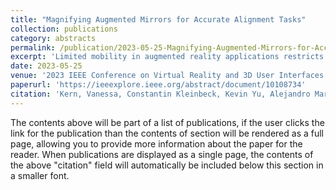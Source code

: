 ```yaml
---
title: "Magnifying Augmented Mirrors for Accurate Alignment Tasks"
collection: publications
category: abstracts
permalink: /publication/2023-05-25-Magnifying-Augmented-Mirrors-for-Accurate-Alignment-Tasks.md
excerpt: 'Limited mobility in augmented reality applications restricts spatial understanding along with augmentation placement and visibility. Systems can counteract by providing perspectives by tracking and augmenting mirrors without requiring user movement. However, the decreased visual size of mirrored objects reduces accuracy for precision tasks. We propose Magnifying Augmented Mirrors: digitally zoomed mirror images mapped back onto their surface, producing magnified reflections. In a user study (N=14) conducted in virtual reality, we evaluated our method on a precision alignment task. Although participants needed time for acclimatization, they achieved the most accurate results using a magnified mirror..'
date: 2023-05-25
venue: '2023 IEEE Conference on Virtual Reality and 3D User Interfaces Abstracts and Workshops (VRW)'
paperurl: 'https://ieeexplore.ieee.org/abstract/document/10108734'
citation: 'Kern, Vanessa, Constantin Kleinbeck, Kevin Yu, Alejandro Martin-Gomez, Alexander Winkler, Nassir Navab, and Daniel Roth. (2023). &quot;Magnifying Augmented Mirrors for Accurate Alignment Tasks.&quot; <i>In 2023 IEEE Conference on Virtual Reality and 3D User Interfaces Abstracts and Workshops (VRW)</i>. pp. 685-686.'
---
```


The contents above will be part of a list of publications, if the user clicks the link for the publication than the contents of section will be rendered as a full page, allowing you to provide more information about the paper for the reader. When publications are displayed as a single page, the contents of the above "citation" field will automatically be included below this section in a smaller font.
